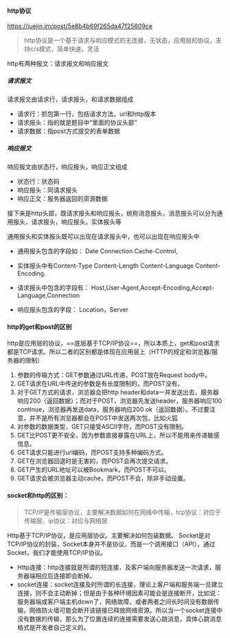 #### http协议

https://juejin.im/post/5e8b4b69f265da47f25609ce
> http协议是一个基于请求与响应模式的无连接，无状态，应用层的协议，支持c/s模式，简单快速，灵活


http有两种报文：请求报文和响应报文
##### 请求报文
请求报文由请求行，请求报头，和请求数据组成
- 请求行：抓包第一行，包括请求方法，url和http版本
- 请求报头：指的就是题目中“里面的协议头部”
- 请求数据：指post方式提交的表单数据

##### 响应报文
响应报文由状态行，响应报头，响应正文组成
- 状态行：状态码
- 响应报头：同请求报头
- 响应正文：服务器返回的资源数据

接下来是http头部，既请求报头和响应报头，统称消息报头，消息报头可以分为通用报头，请求报头，响应报头，实体报头等

通用报头和实体报头既可以出现在请求报头中，也可以出现在响应报头中 

- 通用报头包含的字段如：
Date Connection Cache-Control,
- 实体报头中有Content-Type Content-Length Content-Language Content-Encoding.

- 请求报头中包含的字段有：
Host,User-Agent,Accept-Encoding,Accept-Language,Connection
- 响应报头包含的字段：
Location，Server

#### http的get和post的区别
http是应用层的协议，==底层基于TCP/IP协议==，所以本质上，get和post请求都是TCP请求。所以二者的区别都是体现在应用层上（HTTP的规定和浏览器/服务器的限制）

1. 参数的传输方式：GET参数通过URL传递，POST放在Request body中。
2. GET请求在URL中传送的参数是有长度限制的，而POST没有。
3. 对于GET方式的请求，浏览器会把http header和data一并发送出去，服务器响应200（返回数据）；而对于POST，浏览器先发送header，服务器响应100 continue，浏览器再发送data，服务器响应200 ok（返回数据）。不过要注意，并不是所有浏览器都会在POST中发送两次包，比如火狐
4. 对参数的数据类型，GET只接受ASCII字符，而POST没有限制。
5. GET比POST更不安全，因为参数直接暴露在URL上，所以不能用来传递敏感信息。
6. GET请求只能进行url编码，而POST支持多种编码方式。
7. GET在浏览器回退时是无害的，而POST会再次提交请求。
8. GET产生的URL地址可以被Bookmark，而POST不可以。
9. GET请求会被浏览器主动cache，而POST不会，除非手动设置。

#### socket和http的区别：

> TCP/IP是传输层协议，主要解决数据如何在网络中传输，tcp协议：对应于传输层、ip协议：对应与网络层

Http基于TCP/IP协议，是应用层协议。主要解决如何包装数据。
Socket是对TCP/IP协议的封装，Socket本身并不是协议，而是一个调用接口（API），通过Socket，我们才能使用TCP/IP协议。
- Http连接：http连接就是所谓的短连接，及客户端向服务器发送一次请求，服务器端相应后连接即会断掉。
- socket连接：socket连接及时所谓的长连接，理论上客户端和服务端一旦建立连接，则不会主动断掉；但是由于各种环境因素可能会是连接断开，比如说：服务器端或客户端主机down了，网络故障，或者两者之间长时间没有数据传输，网络防火墙可能会断开该链接已释放网络资源。所以当一个socket连接中没有数据的传输，那么为了位置连续的连接需要发送心跳消息，具体心跳消息格式是开发者自己定义的。
